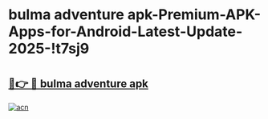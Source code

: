 # bulma adventure apk-Premium-APK-Apps-for-Android-Latest-Update-2025-!t7sj9

# <h2><a href="https://googleone.com">🔗👉 🔴 bulma adventure apk</a></h2>

[![acn](https://github.com/user-attachments/assets/0f9c940e-d8b0-45ae-aac7-cd30a18b3e1c)](https://googleone.com)

